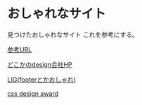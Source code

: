 # おしゃれなサイト

見つけたおしゃれなサイト
これを参考にする。

[参考URL](https://eniteo.ru/en/#)

[どこかのdesign会社HP](https://apricot-design.com/staffblog/css-hover-idea-image/)

[LIG(footerとかおしゃれ)](https://liginc.co.jp/502701)

[css design award](https://www.cssdesignawards.com/)
